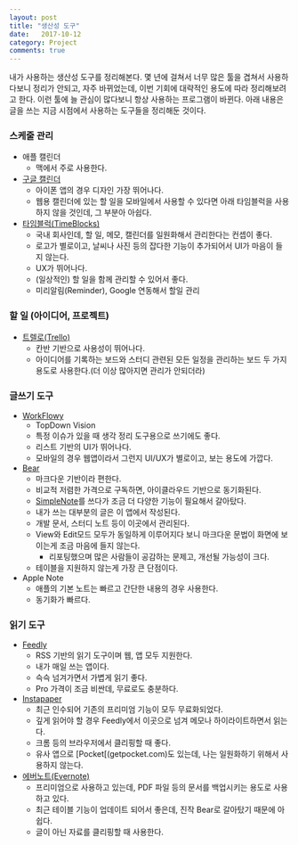 ```yaml
---
layout: post
title: "생산성 도구"
date:   2017-10-12
category: Project
comments: true
---
```


내가 사용하는 생산성 도구를 정리해본다. 몇 년에 걸쳐서 너무 많은 툴을 겹쳐서 사용하다보니 정리가 안되고, 자주 바뀌었는데, 이번 기회에 대략적인 용도에 따라 정리해보려고 한다. 이런 툴에 늘 관심이 많다보니 항상 사용하는 프로그램이 바뀐다. 아래 내용은 글을 쓰는 지금 시점에서 사용하는 도구들을 정리해둔 것이다.

<p class="break"></p>

### 스케줄 관리

* 애플 캘린더
    * 맥에서 주로 사용한다.
* [구글 캘린더](calendar.google.com)
	* 아이폰 앱의 경우 디자인 가장 뛰어나다.
	* 웹용 캘린더에 있는 할 일을 모바일에서 사용할 수 있다면 아래 타임블럭을 사용하지 않을 것인데, 그 부분아 아쉽다.
* [타임블럭(TimeBlocks)](https://gettimeblocks.com/?lang=ko)
    * 국내 회사인데, 할 일, 메모, 캘린더를 일원화해서 관리한다는 컨셉이 좋다.
    * 로고가 별로이고, 날씨나 사진 등의 잡다한 기능이 추가되어서 UI가 마음이 들지 않는다.
    * UX가 뛰어나다.
	* (일상적인) 할 일을 함께 관리할 수 있어서 좋다.
	* 미리알림(Reminder), Google 연동해서 할일 관리

<p class="break"></p>

### 할 일 (아이디어, 프로젝트)

* [트렐로(Trello)](trello.com)
	* 칸반 기반으로 사용성이 뛰어나다.
	* 아이디어를 기록하는 보드와 스터디 관련된 모든 일정을 관리하는 보드 두 가지 용도로 사용한다.(더 이상 많아지면 관리가 안되더라)

<p class="break"></p>

### 글쓰기 도구

* [WorkFlowy](workflowy.com)
	* TopDown Vision
	* 특정 이슈가 있을 때 생각 정리 도구용으로 쓰기에도 좋다.
	* 리스트 기반의 UI가 뛰어나다.
	* 모바일의 경우 웹앱이라서 그런지 UI/UX가 별로이고, 보는 용도에 가깝다.
* [Bear](www.bear-writer.com/)
    * 마크다운 기반이라 편한다.
    * 비교적 저렴한 가격으로 구독하면, 아이클라우드 기반으로 동기화된다.
    * [SimpleNote](app.simplenote.com)를 쓰다가 조금 더 다양한 기능이 필요해서 갈아탔다.
	* 내가 쓰는 대부분의 글은 이 앱에서 작성된다.
	* 개발 문서, 스터디 노트 등이 이곳에서 관리된다.
	* View와 Edit모드 모두가 동일하게 이루어지다 보니 마크다운 문법이 화면에 보이는게 조금 마음에 들지 않는다.
        * 리포팅했으며 많은 사람들이 공감하는 문제고, 개선될 가능성이 크다.
    * 테이블을 지원하지 않는게 가장 큰 단점이다.
* Apple Note
    * 애플의 기본 노트는 빠르고 간단한 내용의 경우 사용한다.
    * 동기화가 빠르다.


<p class="break"></p>

### 읽기 도구

* [Feedly](feedly.com)
	* RSS 기반의 읽기 도구이며 웹, 앱 모두 지원한다.
    * 내가 매일 쓰는 앱이다.
    * 슥슥 넘겨가면서 가볍게 읽기 좋다.
    * Pro 가격이 조금 비싼데, 무료로도 충분하다.
* [Instapaper](instapaper.com)
    * 최근 인수되어 기존의 프리미엄 기능이 모두 무료화되었다.
    * 깊게 읽어야 할 경우 Feedly에서 이곳으로 넘겨 메모나 하이라이트하면서 읽는다.
	* 크롬 등의 브라우저에서 클리핑할 때 좋다.
	* 유사 앱으로 [Pocket[(getpocket.com)도 있는데, 나는 일원화하기 위해서 사용하지 않는다.
* [에버노트(Evernote)]()
    * 프리미엄으로 사용하고 있는데, PDF 파일 등의 문서를 백업시키는 용도로 사용하고 있다.
    * 최근 테이블 기능이 업데이트 되어서 좋은데, 진작 Bear로 갈아탔기 때문에 아쉽다.
	* 글이 아닌 자료를 클리핑할 때 사용한다.



